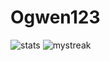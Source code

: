 # Ogwen123
<img src="https://github-readme-stats.vercel.app/api/top-langs/?username=ogwen123&layout=compact&theme=gotham" alt="stats"/>
<img src="https://github-readme-streak-stats.herokuapp.com/?user=ogwen123&theme=tokyonight" alt="mystreak"/>


